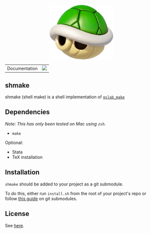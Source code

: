 <a name="logo"/>
<div align="center">
<a href="https://github.com/arjunsrini/shmake" target="_blank">
<img src="docs/logo/GreenShellMK8.webp" alt="shmake logo" width="210" height="180"></img>
</a>
</div>

<table>
    <!-- Docs -->
    <tr>
        <td>Documentation</td>
        <td>
            <a href="#"><img src='https://img.shields.io/badge/docs-v1-blue.svg'/></a>
        </td>
    </tr>
    <!-- Continuous integration
    To change the badge to point to a different pipeline, it is not sufficient to simply change the `?branch=` part.
    You need to go to the Buildkite website and get the SVG URL for the correct pipeline. -->
<!--     <tr>
        <td>Continuous integration</td>
        <td>
            <a href="#"><img src='https://badge.buildkite.com/f28e0d28b345f9fad5856ce6a8d64fffc7c70df8f4f2685cd8.svg?branch=master'/></a>
        </td>
    </tr> -->
    <!-- Coverage -->
<!--     <tr>
        <td>Code coverage</td>
        <td>
            <a href='https://coveralls.io/github/JuliaLang/julia?branch=master'><img src='https://coveralls.io/repos/github/JuliaLang/julia/badge.svg?branch=master' alt='Coverage Status'/></a>
            <a href="https://codecov.io/gh/JuliaLang/julia"><img src="https://codecov.io/gh/JuliaLang/julia/branch/master/graph/badge.svg?token=TckCRxc7HS"/></a>
        </td>
    </tr> -->
</table>

## shmake

shmake (shell make) is a shell implementation of [`gslab_make`](https://github.com/gslab-econ/gslab_make)

## Dependencies

_Note: This has only been tested on Mac using `zsh`._

* `make`

Optional:

* Stata
* TeX installation

## Installation 

`shmake` should be added to your project as a git submodule.

To do this, either run `install.sh` from the root of your project's repo or follow [this guide](https://git-scm.com/book/en/v2/Git-Tools-Submodules) on git submodules.

## License

See [here](https://github.com/arjunsrini/shmake/blob/main/LICENSE.txt).
